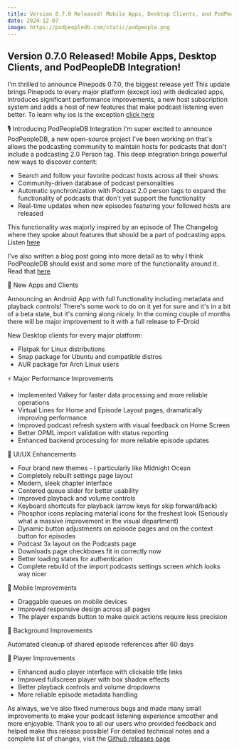 ```yaml
---
title: Version 0.7.0 Released! Mobile Apps, Desktop Clients, and PodPeopleDB Integration!
date: 2024-12-07
image: https://podpeopledb.com/static/podpeople.png
---
```

## Version 0.7.0 Released! Mobile Apps, Desktop Clients, and PodPeopleDB Integration!


I'm thrilled to announce Pinepods 0.7.0, the biggest release yet! This update brings Pinepods to every major platform (except ios) with dedicated apps, introduces significant performance improvements, a new host subscription system and adds a host of new features that make podcast listening even better. To learn why ios is the exception [click here](https://github.com/madeofpendletonwool/PinePods/releases/tag/0.7.0)


🎙️ Introducing PodPeopleDB Integration
I'm super excited to announce PodPeopleDB, a new open-source project I've been working on that's allows the podcasting community to maintain hosts for podcasts that don't include a podcasting 2.0 Person tag. This deep integration brings powerful new ways to discover content:


- Search and follow your favorite podcast hosts across all their shows
- Community-driven database of podcast personalities
- Automatic synchronization with Podcast 2.0 person tags to expand the functionality of podcasts that don't yet support the functionality
- Real-time updates when new episodes featuring your followed hosts are released


This functionality was majorly inspired by an episode of The Changelog where they spoke about features that should be a part of podcasting apps. Listen [here](https://changelog.com/podcast/589)


I've also written a blog post going into more detail as to why I think PodPeopleDB should exist and some more of the functionality around it. Read that [here]()


🚀 New Apps and Clients


Announcing an Android App with full functionality including metadata and playback controls! There's some work to do on it yet for sure and it's in a bit of a beta state, but it's coming along nicely. In the coming couple of months there will be major improvement to it with a full release to F-Droid


New Desktop clients for every major platform:


- Flatpak for Linux distributions
- Snap package for Ubuntu and compatible distros
- AUR package for Arch Linux users


⚡ Major Performance Improvements


- Implemented Valkey for faster data processing and more reliable operations
- Virtual Lines for Home and Episode Layout pages, dramatically improving performance
- Improved podcast refresh system with visual feedback on Home Screen
- Better OPML import validation with status reporting
- Enhanced backend processing for more reliable episode updates


🎨 UI/UX Enhancements


- Four brand new themes - I particularly like Midnight Ocean
- Completely rebuilt settings page layout
- Modern, sleek chapter interface
- Centered queue slider for better usability
- Improved playback and volume controls
- Keyboard shortcuts for playback (arrow keys for skip forward/back)
- Phosphor icons replacing material icons for the freshest look (Seriously what a massive improvement in the visual department)
- Dynamic button adjustments on episode pages and on the context button for episodes
- Podcast 3x layout on the Podcasts page
- Downloads page checkboxes fit in correctly now
- Better loading states for authentication
- Complete rebuild of the import podcasts settings screen which looks way nicer


📱 Mobile Improvements


- Draggable queues on mobile devices
- Improved responsive design across all pages
- The player expands button to make quick actions require less precision


🔄 Background Improvements


Automated cleanup of shared episode references after 60 days


🎵 Player Improvements


- Enhanced audio player interface with clickable title links
- Improved fullscreen player with box shadow effects
- Better playback controls and volume dropdowns
- More reliable episode metadata handling


As always, we've also fixed numerous bugs and made many small improvements to make your podcast listening experience smoother and more enjoyable. Thank you to all our users who provided feedback and helped make this release possible!
For detailed technical notes and a complete list of changes, visit the [Github releases page](https://github.com/madeofpendletonwool/PinePods/releases/tag/0.7.0)